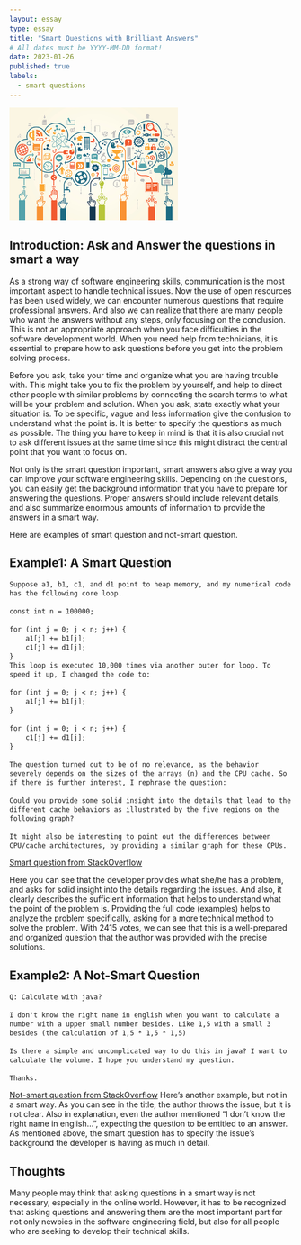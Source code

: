 ```yaml
---
layout: essay
type: essay
title: "Smart Questions with Brilliant Answers"
# All dates must be YYYY-MM-DD format!
date: 2023-01-26
published: true
labels:
  - smart questions
---
```


<img width="300px" class="rounded float-start pe-4" src="../img/smartquestions.jpeg">

## Introduction: Ask and Answer the questions in smart a way

As a strong way of software engineering skills, communication is the most important aspect to handle technical issues. Now the use of open resources has been used widely, we can encounter numerous questions that require professional answers. And also we can realize that there are many people who want the answers without any steps, only focusing on the conclusion. This is not an appropriate approach when you face difficulties in the software development world. When you need help from technicians, it is essential to prepare how to ask questions before you get into the problem solving process. 

Before you ask, take your time and organize what you are having trouble with. This might take you to fix the problem by yourself, and help to direct other people with similar problems by connecting the search terms to what will be your problem and solution. When you ask, state exactly what your situation is. To be specific, vague and less information give the confusion to understand what the point is. It is better to specify the questions as much as possible. The thing you have to keep in mind is that it is also crucial not to ask different issues at the same time since this might distract the central point that you want to focus on. 

Not only is the smart question important, smart answers also give a way you can improve your software engineering skills. Depending on the questions, you can easily get the background information that you have to prepare for answering the questions. Proper answers should include relevant details, and also summarize enormous amounts of information to provide the answers in a smart way. 

Here are examples of smart question and not-smart question.

## Example1: A Smart Question

```
Suppose a1, b1, c1, and d1 point to heap memory, and my numerical code has the following core loop.

const int n = 100000;

for (int j = 0; j < n; j++) {
    a1[j] += b1[j];
    c1[j] += d1[j];
}
This loop is executed 10,000 times via another outer for loop. To speed it up, I changed the code to:

for (int j = 0; j < n; j++) {
    a1[j] += b1[j];
}

for (int j = 0; j < n; j++) {
    c1[j] += d1[j];
}

The question turned out to be of no relevance, as the behavior severely depends on the sizes of the arrays (n) and the CPU cache. So if there is further interest, I rephrase the question:

Could you provide some solid insight into the details that lead to the different cache behaviors as illustrated by the five regions on the following graph?

It might also be interesting to point out the differences between CPU/cache architectures, by providing a similar graph for these CPUs.

```
[Smart question from StackOverflow](https://stackoverflow.com/questions/8547778/why-are-elementwise-additions-much-faster-in-separate-loops-than-in-a-combined-l) 

Here you can see that the developer provides what she/he has a problem, and asks for solid insight into the details regarding the issues. And also, it clearly describes the sufficient information that helps to understand what the point of the problem is. Providing the full code (examples) helps to analyze the problem specifically, asking for a more technical method to solve the problem. With 2415 votes, we can see that this is a well-prepared and organized question that the author was provided with the precise solutions.

## Example2: A Not-Smart Question

```
Q: Calculate with java?

I don't know the right name in english when you want to calculate a number with a upper small number besides. Like 1,5 with a small 3 besides (the calculation of 1,5 * 1,5 * 1,5)

Is there a simple and uncomplicated way to do this in java? I want to calculate the volume. I hope you understand my question.

Thanks.
```
[Not-smart question from StackOverflow](https://stackoverflow.com/questions/7695763/calculate-with-java)
Here’s another example, but not in a smart way. As you can see in the title, the author throws the issue, but it is not clear. Also in explanation, even the author mentioned “I don’t know the right name in english…”, expecting the question to be entitled to an answer. As mentioned above, the smart question has to specify the issue’s background the developer is having as much in detail. 

## Thoughts

Many people may think that asking questions in a smart way is not necessary, especially in the online world. However, it has to be recognized that asking questions and answering them are the most important part for not only newbies in the software engineering field, but also for all people who are seeking to develop their technical skills. 
